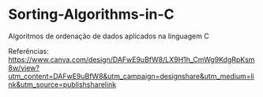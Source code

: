 # Sorting-Algorithms-in-C
Algoritmos de ordenação de dados aplicados na linguagem C

Referências: https://www.canva.com/design/DAFwE9uBfW8/LX9H1h_CmWg9KdgRpKsm8w/view?utm_content=DAFwE9uBfW8&utm_campaign=designshare&utm_medium=link&utm_source=publishsharelink
